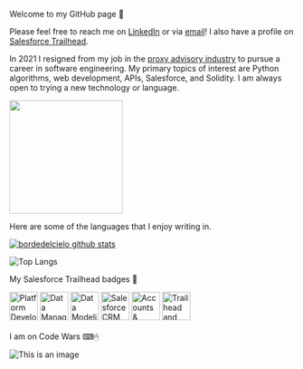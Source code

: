 Welcome to my GitHub page 🙂

Please feel free to reach me on <a href="https://www.linkedin.com/in/christopher-thrutchley/">LinkedIn</a> or via <a href="mailto:christopher.thrutchley@gmail.com?">email</a>! I also have a profile on <a href="https://trailblazer.me/id/bordedelcielo">Salesforce Trailhead</a>.

In 2021 I resigned from my job in the <a href="https://en.wikipedia.org/wiki/Proxy_firm">proxy advisory industry</a> to pursue a career in software engineering. My primary topics of interest are Python algorithms, web development, APIs, Salesforce, and Solidity. I am always open to trying a new technology or language.
    
<img src="https://media3.giphy.com/media/KZ4vcCsB00OfUICNve/giphy.gif?cid=790b761150eed1331b617d44d1508591d68f5c32f82e932e&rid=giphy.gif&ct=s" height="200">
    
Here are some of the languages that I enjoy writing in.

[![bordedelcielo github stats](https://github-readme-stats.vercel.app/api?username=bordedelcielo)](https://github.com/bordedelcielo/github-readme-stats)

![Top Langs](https://github-readme-stats.vercel.app/api/top-langs/?username=bordedelcielo&hide=Jupyter+Notebook&theme=tokyonight)

My Salesforce Trailhead badges 🌲

<div>
  <span>
    <img alt="Platform Development Basics" src="https://res.cloudinary.com/hy4kyit2a/f_auto,fl_lossy,q_70/learn/modules/platform_dev_basics/1032ac92bf6f133413628588c39308a7_badge.png" width="50">
    <img alt="Data Management" src="https://res.cloudinary.com/hy4kyit2a/f_auto,fl_lossy,q_70/learn/modules/lex_implementation_data_management/4e8c947ac2967be79e0ca2722dcd491f_badge.png" width="50">
    <img alt="Data Modeling" 
src="https://res.cloudinary.com/hy4kyit2a/f_auto,fl_lossy,q_70/learn/modules/data_modeling/c87f1c467561ff36a9bffdebcbc835e8_badge.png" width="50">
    <img alt="Salesforce CRM" src="https://res.cloudinary.com/hy4kyit2a/f_auto,fl_lossy,q_70/learn/modules/lex_implementation_basics/56b5a2cb9fb731dbfe6b5b88cd855775_badge.png" width="50">
    <img alt="Accounts &amp; Contacts for Lightning Experience" src="https://res.cloudinary.com/hy4kyit2a/f_auto,fl_lossy,q_70/learn/modules/accounts_contacts_lightning_experience/b84df67136a004253f0624ee68e0c9f2_badge.png" width="50">
    <img alt="Trailhead and Trailblazer Community" src="https://res.cloudinary.com/hy4kyit2a/f_auto,fl_lossy,q_70/learn/modules/trailhead_basics/11592ff48bc3b35bcd9945e6bde11319_badge.png" width="50">
  </span>
</div>
<br>
I am on Code Wars ⌨🖱
<br>

![This is an image](https://www.codewars.com/users/bordedelcielo/badges/large)
